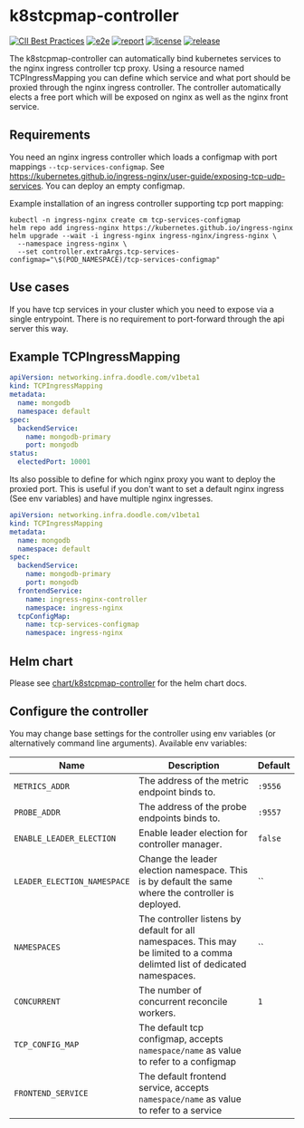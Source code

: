 # k8stcpmap-controller

[![CII Best Practices](https://bestpractices.coreinfrastructure.org/projects/4787/badge)](https://bestpractices.coreinfrastructure.org/projects/4787)
[![e2e](https://github.com/DoodleScheduling/k8stcpmap-controller/workflows/e2e/badge.svg)](https://github.com/DoodleScheduling/k8stcpmap-controller/actions)
[![report](https://goreportcard.com/badge/github.com/DoodleScheduling/k8stcpmap-controller)](https://goreportcard.com/report/github.com/DoodleScheduling/k8stcpmap-controller)
[![license](https://img.shields.io/github/license/DoodleScheduling/k8stcpmap-controller.svg)](https://github.com/DoodleScheduling/k8stcpmap-controller/blob/master/LICENSE)
[![release](https://img.shields.io/github/release/DoodleScheduling/k8stcpmap-controller/all.svg)](https://github.com/DoodleScheduling/k8stcpmap-controller/releases)

The k8stcpmap-controller can automatically bind kubernetes services to the nginx ingress controller tcp proxy.
Using a resource named TCPIngressMapping you can define which service and what port should be proxied through the nginx ingress controller.
The controller automatically elects a free port which will be exposed on nginx as well as the nginx front service.

## Requirements

You need an nginx ingress controller which loads a configmap with port mappings `--tcp-services-configmap`.
See https://kubernetes.github.io/ingress-nginx/user-guide/exposing-tcp-udp-services.
You can deploy an empty configmap.

Example installation of an ingress controller supporting tcp port mapping:
```
kubectl -n ingress-nginx create cm tcp-services-configmap
helm repo add ingress-nginx https://kubernetes.github.io/ingress-nginx
helm upgrade --wait -i ingress-nginx ingress-nginx/ingress-nginx \
  --namespace ingress-nginx \
  --set controller.extraArgs.tcp-services-configmap="\$(POD_NAMESPACE)/tcp-services-configmap"
```

## Use cases
If you have tcp services in your cluster which you need to expose via a single entrypoint.
There is no requirement to port-forward through the api server this way.


## Example TCPIngressMapping

```yaml
apiVersion: networking.infra.doodle.com/v1beta1
kind: TCPIngressMapping
metadata:
  name: mongodb
  namespace: default
spec:
  backendService:
    name: mongodb-primary
    port: mongodb
status:
  electedPort: 10001
```

Its also possible to define for which nginx proxy you want to deploy the proxied port.
This is useful if you don't want to set a default nginx ingress (See env variables) and have multiple nginx ingresses.

```yaml
apiVersion: networking.infra.doodle.com/v1beta1
kind: TCPIngressMapping
metadata:
  name: mongodb
  namespace: default
spec:
  backendService:
    name: mongodb-primary
    port: mongodb
  frontendService:
    name: ingress-nginx-controller
    namespace: ingress-nginx
  tcpConfigMap:
    name: tcp-services-configmap
    namespace: ingress-nginx
```

## Helm chart

Please see [chart/k8stcpmap-controller](https://github.com/DoodleScheduling/k8stcpmap-controller) for the helm chart docs.

## Configure the controller

You may change base settings for the controller using env variables (or alternatively command line arguments).
Available env variables:

| Name  | Description | Default |
|-------|-------------| --------|
| `METRICS_ADDR` | The address of the metric endpoint binds to. | `:9556` |
| `PROBE_ADDR` | The address of the probe endpoints binds to. | `:9557` |
| `ENABLE_LEADER_ELECTION` | Enable leader election for controller manager. | `false` |
| `LEADER_ELECTION_NAMESPACE` | Change the leader election namespace. This is by default the same where the controller is deployed. | `` |
| `NAMESPACES` | The controller listens by default for all namespaces. This may be limited to a comma delimted list of dedicated namespaces. | `` |
| `CONCURRENT` | The number of concurrent reconcile workers.  | `1` |
| `TCP_CONFIG_MAP` | The default tcp configmap, accepts `namespace/name` as value to refer to a configmap| |
| `FRONTEND_SERVICE` | The default frontend service, accepts `namespace/name` as value to refer to a service | |
